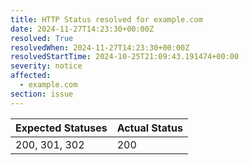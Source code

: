 ```yaml
---
title: HTTP Status resolved for example.com
date: 2024-11-27T14:23:30+00:00Z
resolved: True
resolvedWhen: 2024-11-27T14:23:30+00:00Z
resolvedStartTime: 2024-10-25T21:09:43.191474+00:00
severity: notice
affected:
  - example.com
section: issue
---
```


| Expected Statuses | Actual Status  |
|-------------------|----------------|
| 200, 301, 302 | 200 |
